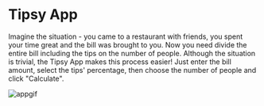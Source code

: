 # Tipsy App

Imagine the situation - you came to a restaurant with friends, you spent your time great and the bill was brought to you. 
Now you need divide the entire bill including the tips on the number of people. Although the situation is trivial, the 
Tipsy App makes this process easier! Just enter the bill amount, select the tips' percentage, then choose the number of 
people and click "Calculate".

![appgif](https://media.giphy.com/media/5JY0ymJOfeFvYMEnfd/giphy.gif)
